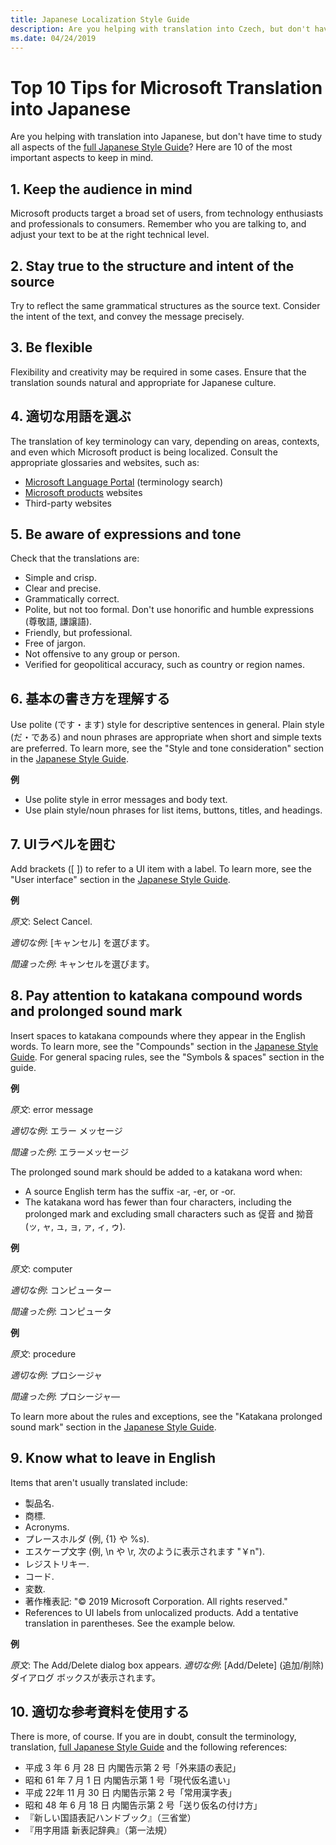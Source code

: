 ```yaml
---
title: Japanese Localization Style Guide
description: Are you helping with translation into Czech, but don't have time to study all aspects of the Japanese Style Guide on the Microsoft Language Portal? Here are ten of the most important aspects to keep in mind.
ms.date: 04/24/2019
---
```


# Top 10 Tips for Microsoft Translation into Japanese

Are you helping with translation into Japanese, but don't have time to study all aspects of the [full Japanese Style Guide](https://www.microsoft.com/ja-jp/language/StyleGuides)? Here are 10 of the most important aspects to keep in mind.

## 1. Keep the audience in mind

Microsoft products target a broad set of users, from technology enthusiasts and professionals to consumers. Remember who you are talking to, and adjust your text to be at the right technical level.

## 2. Stay true to the structure and intent of the source

Try to reflect the same grammatical structures as the source text. Consider the intent of the text, and convey the message precisely.

## 3. Be flexible

Flexibility and creativity may be required in some cases. Ensure that the translation sounds natural and appropriate for Japanese culture.

## 4. 適切な用語を選ぶ

The translation of key terminology can vary, depending on areas, contexts, and even which Microsoft product is being localized. Consult the appropriate glossaries and websites, such as:
-	[Microsoft Language Portal](https://www.microsoft.com/ja-jp/language/) (terminology search)
-	[Microsoft products](https://www.microsoft.com/ja-jp/) websites
-	Third-party websites

## 5. Be aware of expressions and tone

Check that the translations are:
-	Simple and crisp.
-	Clear and precise.
-	Grammatically correct.
-	Polite, but not too formal. Don't use honorific and humble expressions (<span lang=ja>尊敬語</span>, <span lang=ja>謙譲語</span>).
-	Friendly, but professional.
-	Free of jargon.
-	Not offensive to any group or person.
-	Verified for geopolitical accuracy, such as country or region names.

## 6. 基本の書き方を理解する

Use polite (<span lang=ja>です・ます</span>) style for descriptive sentences in general. Plain style (<span lang=ja>だ・である</span>) and noun phrases are appropriate when short and simple texts are preferred. To learn more, see the "Style and tone consideration" section in the [Japanese Style Guide](https://www.microsoft.com/ja-jp/language/StyleGuides).

**例**
-	Use polite style in error messages and body text.
-	Use plain style/noun phrases for list items, buttons, titles, and headings.

## 7. UIラベルを囲む

Add brackets ([ ]) to refer to a UI item with a label. To learn more, see the "User interface" section in the [Japanese Style Guide](https://www.microsoft.com/ja-jp/language/StyleGuides).

**例**

_原文_: Select Cancel.

_適切な例_: <span lang=ja>[キャンセル] を選びます。</span>

_間違った例_: <span lang=ja>キャンセルを選びます。</span>

## 8. Pay attention to katakana compound words and prolonged sound mark

Insert spaces to katakana compounds where they appear in the English words. To learn more, see the "Compounds" section in the [Japanese Style Guide](https://www.microsoft.com/ja-jp/language/StyleGuides). For general spacing rules, see the "Symbols & spaces" section in the guide.

**例**

_原文_: error message

_適切な例_: <span lang=ja>エラー メッセージ</span>

_間違った例_: <span lang=ja>エラーメッセージ</span>

The prolonged sound mark should be added to a katakana word when:
-	A source English term has the suffix -ar, -er, or -or.
-	The katakana word has fewer than four characters, including the prolonged mark and excluding small characters such as <span lang=ja>促音</span> and <span lang=ja>拗音</span> (<span lang=ja>ッ, ャ, ュ, ョ, ァ, ィ, ゥ</span>). 

**例**

_原文_: computer

_適切な例_: <span lang=ja>コンピューター</span>

_間違った例_: <span lang=ja>コンピュータ</span>

**例**

_原文_: procedure

_適切な例_: <span lang=ja>プロシージャ</span>

_間違った例_: <span lang=ja>プロシージャ―</span>

To learn more about the rules and exceptions, see the "Katakana prolonged sound mark" section in the [Japanese Style Guide](https://www.microsoft.com/ja-jp/language/StyleGuides).

## 9. Know what to leave in English

Items that aren't usually translated include:
-	製品名.
-	商標.
-	Acronyms.
-	プレースホルダ (例, {1} や %s).
-	エスケープ文字 (例, \n や \r, 次のように表示されます "￥n"). 
-	レジストリキー.
-	コード.
-	変数.
-	著作権表記: "© 2019 Microsoft Corporation. All rights reserved."
-	References to UI labels from unlocalized products. Add a tentative translation in parentheses. See the example below.

**例**

_原文_: The Add/Delete dialog box appears.
_適切な例_: [Add/Delete] <span lang=ja>(追加/削除) ダイアログ ボックスが表示されます。</span>

## 10. 適切な参考資料を使用する

There is more, of course. If you are in doubt, consult the terminology, translation, [full Japanese Style Guide](https://www.microsoft.com/ja-jp/language/StyleGuides) and the following references:
-	<span lang=ja>平成 3 年 6 月 28 日 内閣告示第 2 号「外来語の表記」</span>
-	<span lang=ja>昭和 61 年 7 月 1 日 内閣告示第 1 号「現代仮名遣い」</span>
-	<span lang=ja>平成 22年 11 月 30 日 内閣告示第 2 号「常用漢字表」</span>
-	<span lang=ja>昭和 48 年 6 月 18 日 内閣告示第 2 号「送り仮名の付け方」</span>
-	<span lang=ja>『新しい国語表記ハンドブック』（三省堂）</span>
-	<span lang=ja>『用字用語 新表記辞典』（第一法規）</span>
